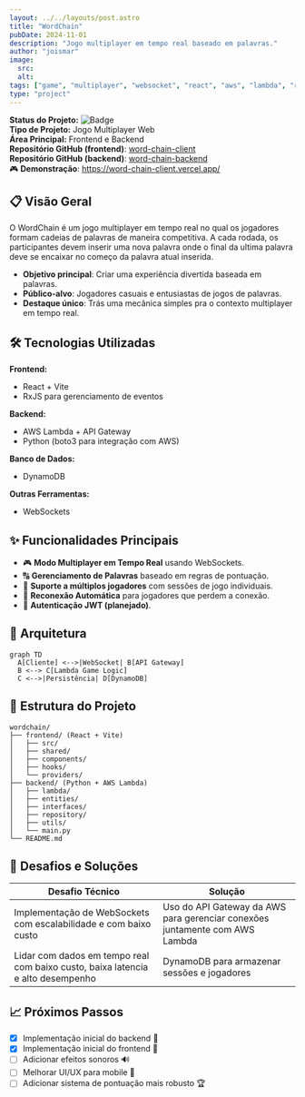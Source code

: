 ```yaml
---
layout: ../../layouts/post.astro
title: "WordChain"
pubDate: 2024-11-01
description: "Jogo multiplayer em tempo real baseado em palavras."
author: "joismar"
image:
  src:
  alt:
tags: ["game", "multiplayer", "websocket", "react", "aws", "lambda", "real world"]
type: "project"
---
```

**Status do Projeto:** ![Badge](https://img.shields.io/badge/Status-Em%20Desenvolvimento-yellow) \
**Tipo de Projeto:** Jogo Multiplayer Web \
**Área Principal:** Frontend e Backend \
**Repositório GitHub (frontend)**: [word-chain-client](https://github.com/joismar/word-chain-client) \
**Repositório GitHub (backend)**: [word-chain-backend](https://github.com/joismar/word-chain-backend) \
🎮 **Demonstração**: https://word-chain-client.vercel.app/

## 📋 Visão Geral
O WordChain é um jogo multiplayer em tempo real no qual os jogadores formam cadeias de palavras de maneira competitiva. A cada rodada, os participantes devem inserir uma nova palavra onde o final da ultima palavra deve se encaixar no começo da palavra atual inserida. 

- **Objetivo principal**: Criar uma experiência divertida baseada em palavras.
- **Público-alvo**: Jogadores casuais e entusiastas de jogos de palavras.
- **Destaque único**: Trás uma mecânica simples pra o contexto multiplayer em tempo real.

## 🛠️ Tecnologias Utilizadas
**Frontend:**  
- React + Vite  
- RxJS para gerenciamento de eventos  

**Backend:**  
- AWS Lambda + API Gateway  
- Python (boto3 para integração com AWS)  

**Banco de Dados:**  
- DynamoDB  

**Outras Ferramentas:**  
- WebSockets  

## ✨ Funcionalidades Principais
- 🎮 **Modo Multiplayer em Tempo Real** usando WebSockets.
- 🔠 **Gerenciamento de Palavras** baseado em regras de pontuação.
- 👥 **Suporte a múltiplos jogadores** com sessões de jogo individuais.
- 🔄 **Reconexão Automática** para jogadores que perdem a conexão.
- 🔐 **Autenticação JWT (planejado)**.

## 🧩 Arquitetura
```mermaid
graph TD
  A[Cliente] <-->|WebSocket| B[API Gateway]
  B <--> C[Lambda Game Logic]
  C <-->|Persistência| D[DynamoDB]
```

## 📂 Estrutura do Projeto
```tree
wordchain/
├── frontend/ (React + Vite)
│   ├── src/
│   ├── shared/
│   ├── components/
│   ├── hooks/
│   └── providers/
├── backend/ (Python + AWS Lambda)
│   ├── lambda/
│   ├── entities/
│   ├── interfaces/
│   ├── repository/
│   ├── utils/
│   └── main.py
└── README.md
```

## 🚀 Desafios e Soluções
| Desafio Técnico | Solução |
|-----------------|---------|
| Implementação de WebSockets com escalabilidade e com baixo custo | Uso do API Gateway da AWS para gerenciar conexões juntamente com AWS Lambda |
| Lidar com dados em tempo real com baixo custo, baixa latencia e alto desempenho | DynamoDB para armazenar sessões e jogadores |

## 📈 Próximos Passos
- [x] Implementação inicial do backend 🎯
- [x] Implementação inicial do frontend 🎨
- [ ] Adicionar efeitos sonoros 🔊
- [ ] Melhorar UI/UX para mobile 📱
- [ ] Adicionar sistema de pontuação mais robusto 🏆